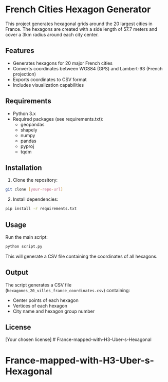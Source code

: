 # French Cities Hexagon Generator

This project generates hexagonal grids around the 20 largest cities in France. The hexagons are created with a side length of 57.7 meters and cover a 3km radius around each city center.

## Features

- Generates hexagons for 20 major French cities
- Converts coordinates between WGS84 (GPS) and Lambert-93 (French projection)
- Exports coordinates to CSV format
- Includes visualization capabilities

## Requirements

- Python 3.x
- Required packages (see requirements.txt):
  - geopandas
  - shapely
  - numpy
  - pandas
  - pyproj
  - tqdm

## Installation

1. Clone the repository:
```bash
git clone [your-repo-url]
```

2. Install dependencies:
```bash
pip install -r requirements.txt
```

## Usage

Run the main script:
```bash
python script.py
```

This will generate a CSV file containing the coordinates of all hexagons.

## Output

The script generates a CSV file (`hexagones_20_villes_france_coordinates.csv`) containing:
- Center points of each hexagon
- Vertices of each hexagon
- City name and hexagon group number

## License

[Your chosen license] # France-mapped-with-H3-Uber-s-Hexagonal
# France-mapped-with-H3-Uber-s-Hexagonal
